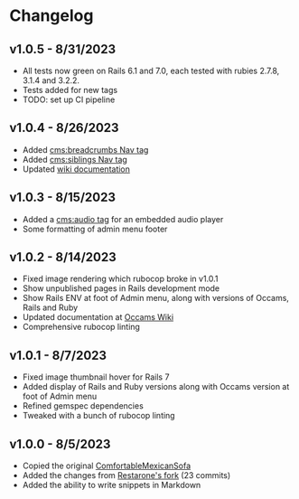 # Changelog

## v1.0.5 - 8/31/2023

- All tests now green on Rails 6.1 and 7.0, each tested with rubies 2.7.8, 3.1.4 and 3.2.2.
- Tests added for new tags
- TODO: set up CI pipeline

## v1.0.4 - 8/26/2023

- Added [cms:breadcrumbs Nav tag](https://github.com/avonderluft/occams/wiki/Content-Tags#breadcrumbs)
- Added [cms:siblings Nav tag](https://github.com/avonderluft/occams/wiki/Content-Tags#siblings)
- Updated [wiki documentation](https://github.com/avonderluft/occams/wiki)

## v1.0.3 - 8/15/2023

- Added a [cms:audio tag](https://github.com/avonderluft/occams/wiki/Content-Tags#audio) for an embedded audio player
- Some formatting of admin menu footer

## v1.0.2 - 8/14/2023

- Fixed image rendering which rubocop broke in v1.0.1
- Show unpublished pages in Rails development mode
- Show Rails ENV at foot of Admin menu, along with versions of Occams, Rails and Ruby
- Updated documentation at [Occams Wiki](https://github.com/avonderluft/occams/wiki) 
- Comprehensive rubocop linting

## v1.0.1 - 8/7/2023

- Fixed image thumbnail hover for Rails 7
- Added display of Rails and Ruby versions along with Occams version at foot of Admin menu
- Refined gemspec dependencies
- Tweaked with a bunch of rubocop linting

## v1.0.0 - 8/5/2023

- Copied the original [ComfortableMexicanSofa](https://github.com/comfy/comfortable-mexican-sofa)
- Added the changes from [Restarone's fork](https://github.com/restarone/comfortable-mexican-sofa) (23 commits)
- Added the ability to write snippets in Markdown